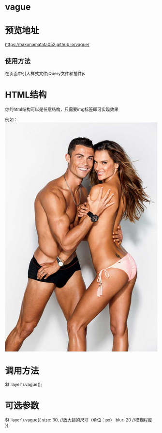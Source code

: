 # vague

# 预览地址
https://hakunamatata052.github.io/vague/

## 使用方法
在页面中引入样式文件jQuery文件和插件js
<script src="js/jquery-1.7.2.min.js"></script>
<script src="js/vague.js"></script>

# HTML结构
你的html结构可以是任意结构，只需要img标签即可实现效果

例如：
<img src="images/bg4.jpg" alt="" title="" class="layer" />

# 调用方法
$('.layer').vague();

# 可选参数
$('.layer').vague({
    size: 30, //放大镜的尺寸（单位：px）
    blur: 20  //模糊程度
});
